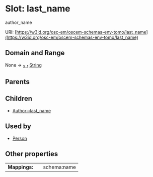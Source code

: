 
# Slot: last_name

author_name

URI: [https://w3id.org/osc-em/oscem-schemas-env-tomo/last_name](https://w3id.org/osc-em/oscem-schemas-env-tomo/last_name)


## Domain and Range

None &#8594;  <sub>0..1</sub> [String](types/String.md)

## Parents


## Children

 *  [Author➞last_name](Author_last_name.md)

## Used by

 * [Person](Person.md)

## Other properties

|  |  |  |
| --- | --- | --- |
| **Mappings:** | | schema:name |